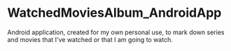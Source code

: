 # WatchedMoviesAlbum_AndroidApp
Android application, created for my own personal use, to mark down series and movies that I've watched or that I am going to watch.
